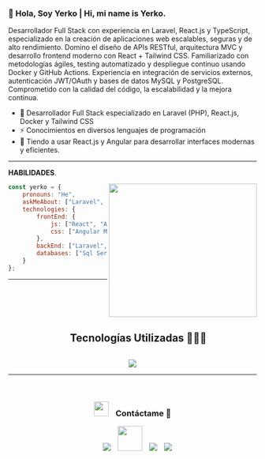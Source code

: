### 👋 Hola, Soy Yerko | Hi, mi name is Yerko.
   Desarrollador Full Stack con experiencia en Laravel, React.js y TypeScript, especializado en la creación de aplicaciones web escalables, seguras y de alto rendimiento. Domino el diseño de APIs RESTful, arquitectura MVC y desarrollo frontend moderno con React + Tailwind CSS. Familiarizado con metodologías ágiles, testing automatizado y despliegue continuo usando Docker y GitHub Actions. Experiencia en integración de servicios externos, autenticación JWT/OAuth y bases de datos MySQL y PostgreSQL. Comprometido con la calidad del código, la escalabilidad y la mejora continua.


- 🌱 Desarrollador Full Stack especializado en Laravel (PHP), React.js, Docker y Tailwind CSS
- ⚡ Conocimientos en diversos lenguajes de programación
- 🔭 Tiendo a usar React.js y Angular para desarrollar interfaces modernas y eficientes.

---------------------------------------------------------

**HABILIDADES**.

<img align='right' src="https://www.lovethispic.com/uploaded_images/104877-Batman-Robin-Drinking-Coffee.gif?1" width="300" height="270">


```javascript
const yerko = {
    pronouns: "He",
    askMeAbout: ["Laravel", "React", "Angular"],
    technologies: {
        frontEnd: {
            js: ["React", "Angular"],
            css: ["Angular Material", "bootstrap", "TailWind CSS"]
        },
        backEnd: ["Laravel","PHP"],
        databases: ["Sql Server", "MySql", "PostgreSQL", "Oracle"],
    }
};
```

------------------------------------------------------

<!--h1 without bottom border-->
<div id="user-content-toc">
  <ul align="center">
    <summary><h2 style="display: inline-block">Tecnologías Utilizadas 👨🏻‍💻</h2></summary>
  </ul>
</div>
<!--tech stack icons-->
<p align="center">
  <a href="https://skillicons.dev">
    <img src="https://skillicons.dev/icons?i=angular,css,html,js,ts,tailwind,materialui,git,github,wordpress,linux,express,php,nginx,mysql,nextjs,nodejs,postman,py&perline=14" />
  </a>
</p>


------------------------------------------------------
<br/>
<h3 align="center" > <img src="https://media.giphy.com/media/iY8CRBdQXODJSCERIr/giphy.gif" width="30" height="30" style="margin-right: 10px;"> Contáctame 🤝 </h3>

<p align="center">

 <div align="center"  class="icons-social" style="margin-left: 10px;">
	 <a style="margin-left: 10px;" href="https://instagram.com/lemonstack.cl" target="_blank">
			<img src="https://img.icons8.com/doodle/40/000000/instagram-new--v2.png"></a>
          <a style="margin-left: 10px;" target="_blank" href="https://www.facebook.com/lemonstack.cl">
			<img style="width:50px; height: 50px;" src="https://img.icons8.com/?size=100&id=nhX8zsseyDoS&format=png&color=000000"></a>
          <a style="margin-left: 10px;"  target="_blank" href="https://www.linkedin.com/in/ye-figueroa/">
			<img src="https://img.icons8.com/doodle/40/000000/linkedin--v2.png"></a>
          <a style="margin-left: 10px;" target="_blank" href="https://github.com/Alexis0089">
		<img src="https://img.icons8.com/doodle/40/000000/github--v1.png"></a>
	
	 
   
  </div>
</p>








   
   

